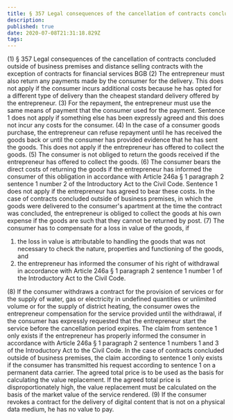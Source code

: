 ```yaml
---
title: § 357 Legal consequences of the cancellation of contracts concluded outside of business premises and distance selling contracts with the exception of contracts for financial services
description: 
published: true
date: 2020-07-08T21:31:18.829Z
tags: 
---
```


(1) § 357 Legal consequences of the cancellation of contracts concluded outside of business premises and distance selling contracts with the exception of contracts for financial services BGB
(2) The entrepreneur must also return any payments made by the consumer for the delivery. This does not apply if the consumer incurs additional costs because he has opted for a different type of delivery than the cheapest standard delivery offered by the entrepreneur.
(3) For the repayment, the entrepreneur must use the same means of payment that the consumer used for the payment. Sentence 1 does not apply if something else has been expressly agreed and this does not incur any costs for the consumer.
(4) In the case of a consumer goods purchase, the entrepreneur can refuse repayment until he has received the goods back or until the consumer has provided evidence that he has sent the goods. This does not apply if the entrepreneur has offered to collect the goods.
(5) The consumer is not obliged to return the goods received if the entrepreneur has offered to collect the goods.
(6) The consumer bears the direct costs of returning the goods if the entrepreneur has informed the consumer of this obligation in accordance with Article 246a § 1 paragraph 2 sentence 1 number 2 of the Introductory Act to the Civil Code. Sentence 1 does not apply if the entrepreneur has agreed to bear these costs. In the case of contracts concluded outside of business premises, in which the goods were delivered to the consumer's apartment at the time the contract was concluded, the entrepreneur is obliged to collect the goods at his own expense if the goods are such that they cannot be returned by post.
(7) The consumer has to compensate for a loss in value of the goods, if
1. the loss in value is attributable to handling the goods that was not necessary to check the nature, properties and functioning of the goods, and
2. the entrepreneur has informed the consumer of his right of withdrawal in accordance with Article 246a § 1 paragraph 2 sentence 1 number 1 of the Introductory Act to the Civil Code.

(8) If the consumer withdraws a contract for the provision of services or for the supply of water, gas or electricity in undefined quantities or unlimited volume or for the supply of district heating, the consumer owes the entrepreneur compensation for the service provided until the withdrawal, if the consumer has expressly requested that the entrepreneur start the service before the cancellation period expires. The claim from sentence 1 only exists if the entrepreneur has properly informed the consumer in accordance with Article 246a § 1 paragraph 2 sentence 1 numbers 1 and 3 of the Introductory Act to the Civil Code. In the case of contracts concluded outside of business premises, the claim according to sentence 1 only exists if the consumer has transmitted his request according to sentence 1 on a permanent data carrier. The agreed total price is to be used as the basis for calculating the value replacement. If the agreed total price is disproportionately high, the value replacement must be calculated on the basis of the market value of the service rendered.
(9) If the consumer revokes a contract for the delivery of digital content that is not on a physical data medium, he has no value to pay.

